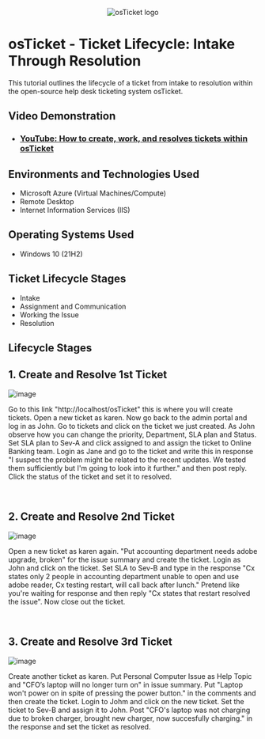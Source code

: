 <p align="center">
<img src="https://i.imgur.com/Clzj7Xs.png" alt="osTicket logo"/>
</p>

<h1>osTicket - Ticket Lifecycle: Intake Through Resolution</h1>
This tutorial outlines the lifecycle of a ticket from intake to resolution within the open-source help desk ticketing system osTicket.<br />


<h2>Video Demonstration</h2>

- ### [YouTube: How to create, work, and resolves tickets within osTicket](https://www.youtube.com)

<h2>Environments and Technologies Used</h2>

- Microsoft Azure (Virtual Machines/Compute)
- Remote Desktop
- Internet Information Services (IIS)

<h2>Operating Systems Used </h2>

- Windows 10</b> (21H2)

<h2>Ticket Lifecycle Stages</h2>

- Intake
- Assignment and Communication
- Working the Issue
- Resolution

<h2>Lifecycle Stages</h2>

<p>
  <h2>1. Create and Resolve 1st Ticket</h2>
  
![image](https://github.com/user-attachments/assets/60636a4f-ae52-4601-986c-d292057cbbb0)

</p>
<p>
Go to this link "http://localhost/osTicket" this is where you will create tickets. Open a new ticket as karen. Now go back to the admin portal and log in as John. Go to tickets and click on the ticket we just created. As John observe how you can change the priority, Department, SLA plan and Status. Set SLA plan to Sev-A and click assigned to and assign the ticket to Online Banking team. Login as Jane and go to the ticket and write this in response "I suspect the problem might be related to the recent updates. We tested them sufficiently but I'm going to look into it further." and then post reply. Click the status of the ticket and set it to resolved.
</p>
<br />

<p>
  <h2>2. Create and Resolve 2nd Ticket</h2>
  
![image](https://github.com/user-attachments/assets/fd0700d5-1925-4ba9-a5d4-045cc2156aaf)

</p>
<p>
Open a new ticket as karen again. "Put accounting department needs adobe upgrade, broken" for the issue summary and create the ticket. Login as John and click on the ticket. Set SLA to Sev-B and type in the response "Cx states only 2 people in accounting department unable to open and use adobe reader, Cx testing restart, will call back after lunch." Pretend like you're waiting for response and then reply "Cx states that restart resolved the issue". Now close out the ticket.
</p>
<br />

<p>
  <h2>3. Create and Resolve 3rd Ticket</h2>
  
![image](https://github.com/user-attachments/assets/6c7ad047-eb48-46b0-9867-b976b1e24a0b)

</p>
<p>
Create another ticket as karen. Put Personal Computer Issue as Help Topic and "CFO’s laptop will no longer turn on" in issue summary. Put "Laptop won't power on in spite of pressing the power button." in the comments and then create the ticket. Login to Johm and click on the new ticket. Set the ticket to Sev-B and assign it to John. Post "CFO's laptop was not charging due to broken charger, brought new charger, now succesfully charging." in the response and set the ticket as resolved.

</p>
<br />
